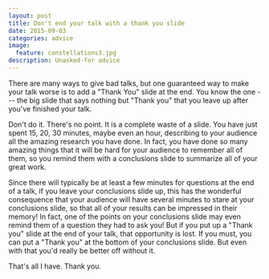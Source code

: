```yaml
---
layout: post
title: Don't end your talk with a thank you slide
date: 2015-09-03
categories: advice
image:
  feature: constellations3.jpg
description: Unasked-for advice
---
```


There are many ways to give bad talks, but one guaranteed way to make your
talk worse is to add a "Thank You" slide at the end.  You know the one ---
the big slide that says nothing but "Thank you" that you leave up after
you've finished your talk.

Don't do it.  There's no point.  It is a complete waste of a slide.  You
have just spent 15, 20, 30 minutes, maybe even an hour, describing to your
audience all the amazing research you have done.  In fact, you have done so
many amazing things that it will be hard for your audience to remember all
of them, so you remind them with a conclusions slide to summarize all of
your great work.  

Since there will typically be at least a few minutes for questions at the
end of a talk, if you leave your conclusions slide up, this has the
wonderful consequence that your audience will have several minutes to stare
at your conclusions slide, so that all of your results can be impressed in
their memory!  In fact, one of the points on your conclusions slide may even
remind them of a question they had to ask you!  But if you put up a "Thank
you" slide at the end of your talk, that opportunity is lost.  If you must,
you can put a "Thank you" at the bottom of your conclusions slide.  But even
with that you'd really be better off without it.  

That's all I have.  Thank you.
